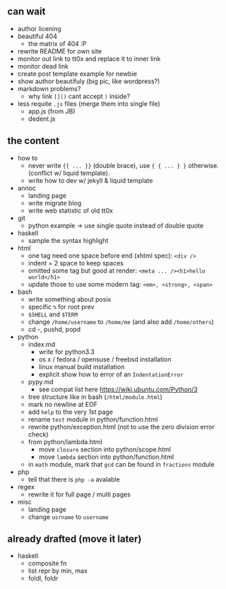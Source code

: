 can wait
--------

- author licening
- beautiful 404
    - the matrix of 404 :P
- rewrite README for own site
- monitor out link to tt0x and replace it to inner link
- monitor dead link
- create post template example for newbie
- show author beautifuly (big pic, like wordpress?)
- markdown problems?
    - why link `[]()` cant accept `)` inside?
- less requite `.js` files (merge them into single file)
    - app.js (from JB)
    - dedent.js

the content
-----------

- how to
    - never write `{{ ... }}` (double brace), use `{ { ... } }` otherwise.
        (conflict w/ liquid template).
    - write how to dev w/ jekyll & liquid template
- annoc
    - landing page
    - write migrate blog
    - write web statistic of old tt0x
- git
    - python example -> use single quote instead of double quote
- haskell
    - sample the syntax highlight
- html
    - one tag need one space before end (xhtml spec): `<div />`
    - indent = 2 space to keep spaces
    - omitted some tag but good at render: `<meta ... /><h1>hello world</h1>`
    - update those to use some modern tag: `<em>, <strong>, <span>`
- bash
    - write something about posix
    - specific `%` for root prev
    - `$SHELL` and `$TERM`
    - change `/home/username` to `/home/me` (and also add `/home/others`)
    - cd -, pushd, popd
- python
    - index.md
        - write for python3.3
        - os x / fedora / opensuse / freebsd installation
        - linux manual build installation
        - explicit show how to error of an `IndentationError`
    - pypy.md
        - see compat list here <https://wiki.ubuntu.com/Python/3>
    - tree structure like in bash (`/html/module.html`)
    - mark no newline at EOF
    - add `help` to the very 1st page
    - rename `test` module in python/function.html
    - rewrite python/exception.html (not to use the zero division error check)
    - from python/lambda.html
        - move `closure` section into python/scope.html
        - move `lambda` section into python/function.html
    - in `math` module, mark that `gcd` can be found in `fractions` module
- php
    - tell that there is `php -a` avalable
- regex
    - rewrite it for full page / multi pages
- misc
    - landing page
    - change `usrname` to `username`


already drafted (move it later)
-------------------------------

- haskell
    - composite fn
    - list repr by min, max
    - foldl, foldr
